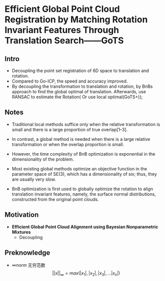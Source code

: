 # Efficient Global Point Cloud Registration by Matching Rotation Invariant Features Through Translation Search——GoTS

## Intro

- Decoupling the point set registration of 6D space to translation and rotation.
- Compared to Go-ICP, the speed and accuracy improved.
- By decoupling the transformation to translation and rotation, by BnBs approach to find the global optimal of translation. Afterwards, use RANSAC to estimate the Rotation( Or use local optimal(GoTS+));

## Notes

- Traditional local methods suffice only when the relative transformation is small and there is a large proportion of true overlap[1–3].
- In contrast, a global method is needed when there is a large relative transformation or when the overlap proportion is small.
- However, the time complexity of BnB optimization is exponential in the dimensionality of the problem.
- Most existing global methods optimize an objective function in the parameter space of SE(3), which has a dimensionality of six; thus, they are usually very slow.



- BnB optimization is first used to globally optimize the rotation to align translation invariant features, namely, the surface normal distributions, constructed from the original point clouds.

## Motivation

- **Efficient Global Point Cloud Alignment using Bayesian Nonparametric Mixtures**
  - Decoupling

## Preknowledge

- $\infty norm$ 无穷范数
  $$
  ||x||_{\infty} = max({|x_1|, |x_2|, |x_3|,...|x_n|})
  $$
  